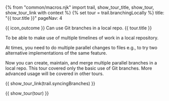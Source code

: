 {% from "common/macros.njk" import trail, show_tour_title, show_tour, show_tour_link with context %}
{% set tour = trail.branchingLocally %}
<frontmatter>
title: "{{ tour.title }}"
pageNav: 4
</frontmatter>

<span id="outcomes">{{ icon_outcome }} Can use Git branches in a local repo.</span>
<span id="title">{{ tour.title }}</span>

<span class="d-none" id="destination">To be able to make use of multiple timelines of work in a local repository.</span>

<span class="d-none" id="motivation">At times, you need to do multiple parallel changes to files e.g., to try two alternative implementations of the same feature.</span>

<span class="d-none" id="achievements">Now you can create, maintain, and merge multiple parallel branches in a local repo. This tour covered only the basic use of Git branches. More advanced usage will be covered in other tours.</span>

<span id="next">{{ show_tour_link(trail.syncingBranches) }}</span>

<div id="body">

{{ show_tour(tour) }}
</div>

<div id="extras">
</div>